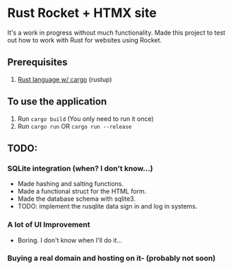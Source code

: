 # Rust Rocket + HTMX site
It's a work in progress without much functionality.
Made this project to test out how to work with Rust for websites using Rocket.

## Prerequisites
1. [Rust language w/ cargo](https://rustup.rs/) (rustup)

## To use the application
1. Run `cargo build` (You only need to run it once)
2. Run `cargo run` OR `cargo run --release`

## TODO:
### SQLite integration (when? I don't know...)
- Made hashing and salting functions.
- Made a functional struct for the HTML form.
- Made the database schema with sqlite3.
- TODO: implement the rusqlite data sign in and log in systems.

### A lot of UI Improvement
- Boring. I don't know when I'll do it...

### Buying a real domain and hosting on it- (probably not soon)
